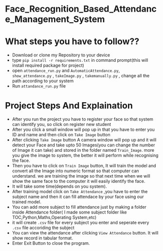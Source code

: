 # Face_Recognition_Based_Attendance_Management_System

# What steps you have to follow??
- Download or clone my Repository to your device
- type `pip install -r requirements.txt` in command prompt(this will install required package for project)
- open `attendance_run.py` and `AutomaticAttendance.py`, `show_attendance.py` , `takeImage.py` , `takemanually.py` , change all the path according to your system
- Run `attandance_run.py` file

# Project Steps And Explaination
- After you run the project you have to register your face so that system can identify you, so click on register new student
- After you click a small window will pop up in that you have to enter you ID and name and then click on `Take Image` button
- After clicking `Take Image` button A camera window will pop up and it will detect your Face and take upto 50 Images(you can change the number of Image it can take) and stored in the folder named `Train_Image`. more you give the image to system, the better it will perform while recognising the face.
- Then you have to click on `Train Image` button, It will train the model and convert all the Image into numeric format so that computer can understand. we are training the image so that next time when we will show the same face to the computer it will easily identify the face.
- It will take some time(depends on you system).
- After training model click on `Take Attendance` ,you have to enter the subject name and then it can fill attendace by your face using our trained model.
- You can add more subject to fill attendance just by making a folder inside Attendance folder( I made some subject folder like TOC,Python,Maths,Operating System,etc)  
- it will create `.csv` file for every subject you enter and seperate every `.csv` file accoriding the subject
- You can view the attendance after clicking `View Attendance` button. It will show record in tabular format.
- Enter Exit Button to close the program.
